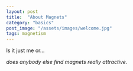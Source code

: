 ```yaml
---
layout: post
title:  "About Magnets"
category: "basics"
post_image: "/assets/images/welcome.jpg"
tags: magnetism
---
```

Is it just me or...

*does anybody else find magnets really attractive.*

